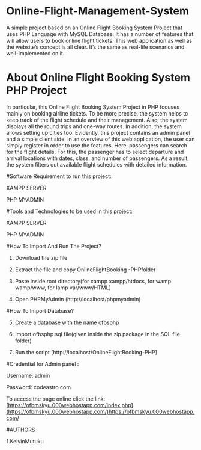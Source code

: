 # Online-Flight-Management-System
A simple project based on an Online Flight Booking System Project that uses PHP Language with MySQL Database. It has a number of features that will allow users to book online flight tickets. This web application as well as the website’s concept is all clear. It’s the same as real-life scenarios and well-implemented on it. 

# **About Online Flight Booking System PHP Project**
In particular, this Online Flight Booking System Project in PHP focuses mainly on booking airline tickets. To be more precise, the system helps to keep track of the flight schedule and their management. Also, the system displays all the round trips and one-way routes. In addition, the system allows setting up cities too. Evidently, this project contains an admin panel and a simple client side. In an overview of this web application, the user can simply register in order to use the features. Here, passengers can search for the flight details. For this, the passenger has to select departure and arrival locations with dates, class, and number of passengers. As a result, the system filters out available flight schedules with detailed information.

#Software Requirement to run this project:

XAMPP SERVER

PHP MYADMIN

#Tools and Technologies to be used in this project:

XAMPP SERVER

PHP MYADMIN

#How To Import And Run The Project?

1. Download the zip file

2. Extract the file and copy OnlineFlightBooking -PHPfolder

3. Paste inside root directory(for xampp xampp/htdocs, for wamp wamp/www, for lamp var/www/HTML)

4. Open PHPMyAdmin (http://localhost/phpmyadmin)

#How To Import Database?

5. Create a database with the name ofbsphp

6. Import ofbsphp.sql file(given inside the zip package in the SQL file folder)

7. Run the script [http://localhost/OnlineFlightBooking-PHP]

#Credential for Admin panel :

Username: admin

Password: codeastro.com

To access the page online click the link: [https://ofbmskyu.000webhostapp.com/index.php](https://ofbmskyu.000webhostapp.com/)https://ofbmskyu.000webhostapp.com/

#AUTHORS 

1.KelvinMutuku
